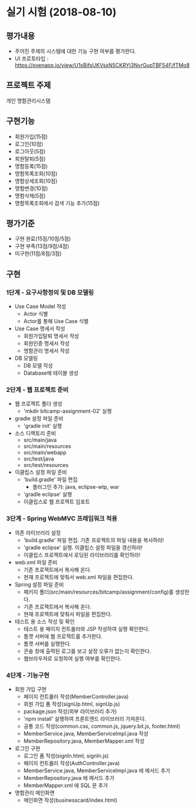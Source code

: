 # 실기 시험 (2018-08-10)

## 평가내용	
- 주어진 주제의 시스템에 대한 기능 구현 여부를 평가한다.
- UI 프로토타입 : https://ovenapp.io/view/U1sBifsUKVsxN5CKRYj3NvrGupTBF54F/fTMo8

## 프로젝트 주제	
개인 명함관리시스템

## 구현기능	
- 회원가입(15점)
- 로그인(10점)
- 로그아웃(5점)
- 회원탈퇴(5점)
- 명함등록(15점)
- 명함목록조회(10점)
- 명함상세조회(10점)
- 명함변경(10점)
- 명함삭제(5점)
- 명함목록조회에서 검색 기능 추가(15점)


## 평가기준	
- 구현 완료(15점/10점/5점)
- 구현 부족(13점/9점/4점)
- 미구현(11점/8점/3점)

## 구현

### 1단계 - 요구사항정의 및 DB 모델링
- Use Case Model 작성
    - Actor 식별
    - Actor를 통해 Use Case 식별
- Use Case 명세서 작성
    - 회원가입탈퇴 명세서 작성
    - 회원인증 명세서 작성
    - 명함관리 명세서 작성
- DB 모델링
    - DB 모델 작성
    - Database에 테이블 생성
        
### 2단계 - 웹 프로젝트 준비
- 웹 프로젝트 폴더 생성
    - 'mkdir bitcamp-assignment-02' 실행
- gradle 설정 파일 준비
    - 'gradle init' 실행
- 소스 디렉토리 준비
    - src/main/java
    - src/main/resources
    - src/main/webapp
    - src/test/java
    - src/test/resources
- 이클립스 설정 파일 준비
    - 'build.gradle' 파일 편집
        - 플러그인 추가: java, eclipse-wtp, war
    - 'gradle eclipse' 실행
    - 이클립스로 웹 프로젝트 임포트 

### 3단계 - Spring WebMVC 프레임워크 적용
- 의존 라이브러리 설정
    - 'build.gradle' 파일 편집. 기존 프로젝트의 파일 내용을 복사하라!
    - 'gradle eclipse' 실행. 이클립스 설정 파일을 갱신하라!
    - 이클립스 프로젝트에서 로딩된 라이브러리를 확인하라!
- web.xml 파일 준비
    - 기존 프로젝트에서 복사해 온다.
    - 현재 프로젝트에 맞춰서 web.xml 파일을 편집한다.
- Spring 설정 파일 준비
    - 패키지 폴더(src/main/resources/bitcamp/assignment/config)를 생성한다.
    - 기존 프로젝트에서 복사해 온다.
    - 현재 프로젝트에 맞춰서 파일을 편집한다.
- 테스트 용 소스 작성 및 확인
    - 테스트 용 페이지 컨트롤러와 JSP 작성하여 실행 확인한다.
    - 톰캣 서버에 웹 프로젝트를 추가한다.
    - 톰캣 서버를 실행한다. 
    - 콘솔 창에 출력된 로그를 보고 설정 오류가 없는지 확인한다.
    - 웹브라우저로 요청하여 실행 여부를 확인한다.

### 4단계 - 기능구현
- 회원 가입 구현
    - 페이지 컨트롤러 작성(MemberController.java)
    - 회원 가입 폼 작성(signUp.html, signUp.js)
    - package.json 작성(외부 라이브러리 추가)
    - 'npm install' 실행하여 프론트엔드 라이브러리 가져온다.
    - 공통 코드 작성(common.css, common.js, jquery.bit.js, footer.html)
    - MemberService.java, MemberServiceImpl.java 작성
    - MemberRepository.java, MemberMapper.xml 작성
- 로그인 구현
    - 로그인 폼 작성(signIn.html, signIn.js)
    - 페이지 컨트롤러 작성(AuthController.java)
    - MemberService.java, MemberServiceImpl.java 에 메서드 추가
    - MemberRepository.java 에 메서드 추가 
    - MemberMapper.xml 에 SQL 문 추가 
- 명함관리 메인화면
    - 메인화면 작성(businesscard/index.html)






